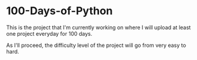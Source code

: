 # 100-Days-of-Python

This is the project that I'm currently working on where I will upload at least one project everyday for 100 days.

As I'll proceed, the difficulty level of the project will go from very easy to hard.
